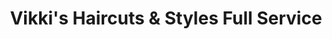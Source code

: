 ---
title: "Vikki's Haircuts & Styles Full Service"
url: /lincoln-city/vikkis-haircuts-and-styles-full-service/
shop: hairdresser
---